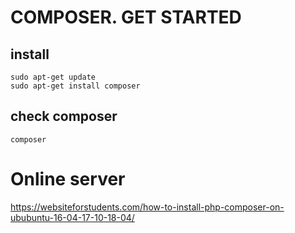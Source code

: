 # COMPOSER. GET STARTED
## install
```
sudo apt-get update
sudo apt-get install composer
```
## check composer
```
composer
```

# Online server
https://websiteforstudents.com/how-to-install-php-composer-on-ububuntu-16-04-17-10-18-04/